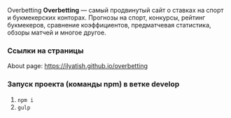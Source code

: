 Overbetting
<strong>Overbetting</strong> — cамый продвинутый сайт о ставках на спорт и букмекерских конторах. Прогнозы на спорт, конкурсы, рейтинг букмекеров, сравнение коэффициентов, предматчевая статистика, обзоры матчей и многое другое.

### Ссылки на страницы

About page: https://ilyatish.github.io/overbetting

### Запуск проекта (команды npm) в ветке develop

1. `npm i`
2. `gulp`
